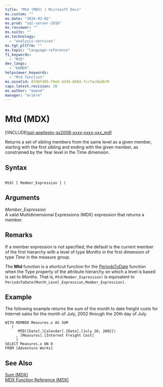 ```yaml
---
title: "Mtd (MDX) | Microsoft Docs"
ms.custom: ""
ms.date: "2016-03-02"
ms.prod: "sql-server-2016"
ms.reviewer: ""
ms.suite: ""
ms.technology: 
  - "analysis-services"
ms.tgt_pltfrm: ""
ms.topic: "language-reference"
f1_keywords: 
  - "MTD"
dev_langs: 
  - "kbMDX"
helpviewer_keywords: 
  - "Mtd function"
ms.assetid: 07d8fd65-f9e6-42d4-868d-fccfac6bdb70
caps.latest.revision: 30
ms.author: "owend"
manager: "erikre"
---
```

# Mtd (MDX)
[!INCLUDE[tsql-appliesto-ss2008-xxxx-xxxx-xxx_md](../a9retired/includes/tsql-appliesto-ss2008-xxxx-xxxx-xxx-md.md)]

  Returns a set of sibling members from the same level as a given member, starting with the first sibling and ending with the given member, as constrained by the Year level in the Time dimension.  
  
## Syntax  
  
```  
  
Mtd( [ Member_Expression ] )  
```  
  
## Arguments  
 *Member_Expression*  
 A valid Multidimensional Expressions (MDX) expression that returns a member.  
  
## Remarks  
 If a member expression is not specified, the default is the current member of the first hierarchy with a level of type *Months* in the first dimension of type *Time* in the measure group.  
  
 The **Mtd** function is a shortcut function for the [PeriodsToDate](../mdx/periodstodate-mdx.md) function when the Type property of the attribute hierarchy on which a level is based is set to *Months*. That is, `Mtd(Member_Expression)` is equivalent to `PeriodsToDate(Month_Level_Expression,Member_Expression)`.  
  
## Example  
 The following example returns the sum of the month to date freight costs for Internet sales for the month of July, 2002 through the 20th day of July.  
  
```  
WITH MEMBER Measures.x AS SUM   
   (  
      MTD([Date].[Calendar].[Date].[July 20, 2002])  
     , [Measures].[Internet Freight Cost]  
     )  
SELECT Measures.x ON 0  
FROM [Adventure Works]  
```  
  
## See Also  
 [Sum &#40;MDX&#41;](../mdx/sum-mdx.md)   
 [MDX Function Reference &#40;MDX&#41;](../mdx/mdx-function-reference-mdx.md)  
  
  